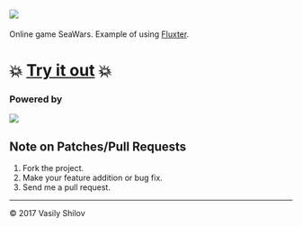 # <a href="https://github.com/uxter/seawars"><img src="https://rawgithub.com/uxter/seawars/master/logo/seawars-logo-title-316x68.png"></a>

Online game SeaWars. Example of using [Fluxter](https://github.com/uxter/fluxter).

# :boom: [Try it out](https://uxter.github.io/seawars/) :boom:

### Powered by
<a href="https://github.com/uxter/fluxter"><img src="https://rawgithub.com/uxter/fluxter/master/logo/fluxter-logo-title-245x60.png" style="max-width:100%;"></a>

## Note on Patches/Pull Requests

1. Fork the project.
2. Make your feature addition or bug fix.
3. Send me a pull request.

* * *

&copy; 2017 Vasily Shilov

